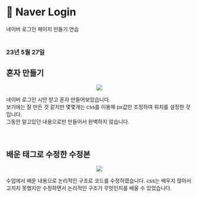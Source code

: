 # 📌 Naver Login
네이버 로그인 페이지 만들기 연습
</br></br>
### 23년 5월 27일 
## 혼자 만들기  
  
<p align="center">
  <img src="https://github.com/KIMGEUNDU/naver-login/assets/126174401/6029dd42-13d3-46d6-8c74-4f77facd87d7">
</p>


네이버 로그인 시안 받고 혼자 만들어보았습니다.  
보기에는 잘 만든 것 같지만 몇몇개는 css를 이용해 px값만 조정하여 위치를 설정한 것입니다.  
그동안 알고있던 내용으로만 만들어서 완벽하지 않습니다.  
</br></br>
## 배운 태그로 수정한 수정본  

<p align="center">
  <img src="https://github.com/KIMGEUNDU/naver-login/assets/126174401/411dab67-0ef5-43e8-a781-235dccd0a404">
</p>  

수업에서 배운 내용으로 논리적인 구조로 코드를 수정하였습니다.
css는 배우지 않아서 고치지 못했지만 수정하면서 논리적인 구조가 무엇인지를 배울 수 있었습니다.
